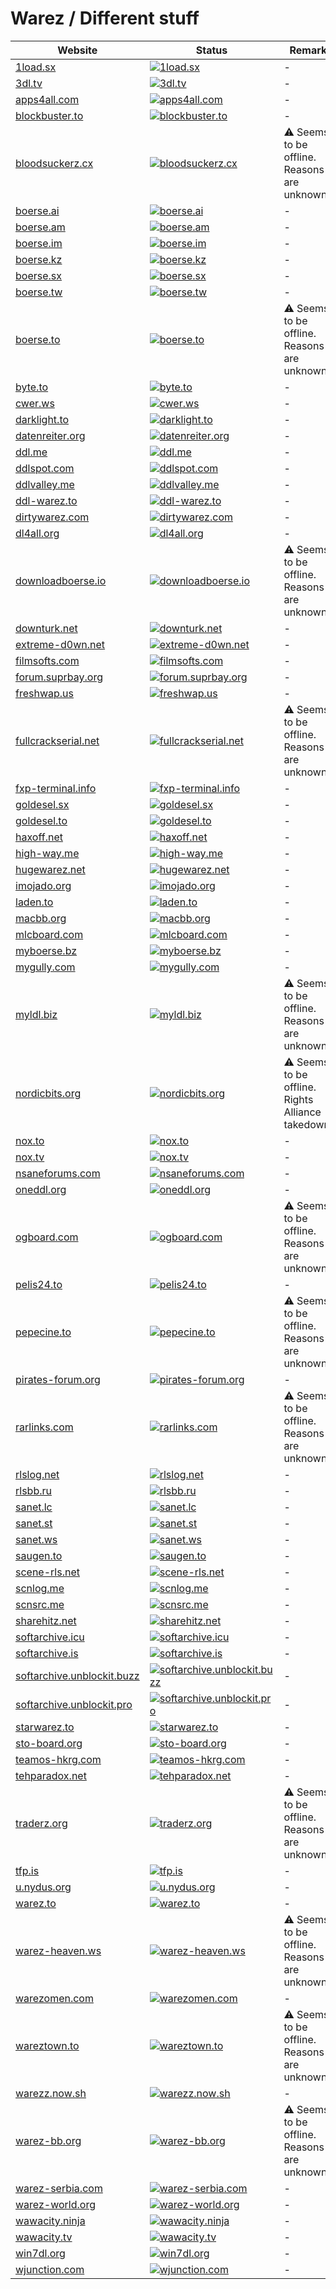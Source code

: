 # Warez / Different stuff

|Website|Status|Remark|
|-|-|-|
|[1load.sx](https://1load.sx/)|[![1load.sx](https://img.shields.io/website?down_color=red&down_message=offline&up_color=green&up_message=online&url=https%3A%2F%2F1load.sx)](https://1load.sx/)|-|
|[3dl.tv](https://3dl.tv/)|[![3dl.tv](https://img.shields.io/website?down_color=red&down_message=offline&up_color=green&up_message=online&url=https%3A%2F%2F3dl.tv)](https://3dl.tv/)|-|
|[apps4all.com](https://apps4all.com/)|[![apps4all.com](https://img.shields.io/website?down_color=red&down_message=offline&up_color=green&up_message=online&url=https%3A%2F%2Fapps4all.com)](https://apps4all.com/)|-|
|[blockbuster.to](https://blockbuster.to/)|[![blockbuster.to](https://img.shields.io/website?down_color=red&down_message=offline&up_color=green&up_message=online&url=https%3A%2F%2Fblockbuster.to)](https://blockbuster.to/)|-|
|[bloodsuckerz.cx](https://bloodsuckerz.cx/)|[![bloodsuckerz.cx](https://img.shields.io/website?down_color=red&down_message=offline&up_color=green&up_message=online&url=https%3A%2F%2Fbloodsuckerz.cx)](https://bloodsuckerz.cx/)|⚠️ Seems to be offline. Reasons are unknown.|
|[boerse.ai](https://boerse.ai/)|[![boerse.ai](https://img.shields.io/website?down_color=red&down_message=offline&up_color=green&up_message=online&url=https%3A%2F%2Fboerse.ai)](https://boerse.ai/)|-|
|[boerse.am](https://boerse.am/)|[![boerse.am](https://img.shields.io/website?down_color=red&down_message=offline&up_color=green&up_message=online&url=https%3A%2F%2Fboerse.am)](https://boerse.am/)|-|
|[boerse.im](https://boerse.im/)|[![boerse.im](https://img.shields.io/website?down_color=red&down_message=offline&up_color=green&up_message=online&url=https%3A%2F%2Fboerse.im)](https://boerse.im/)|-|
|[boerse.kz](https://boerse.kz/)|[![boerse.kz](https://img.shields.io/website?down_color=red&down_message=offline&up_color=green&up_message=online&url=https%3A%2F%2Fboerse.kz)](https://boerse.kz/)|-|
|[boerse.sx](https://boerse.sx/)|[![boerse.sx](https://img.shields.io/website?down_color=red&down_message=offline&up_color=green&up_message=online&url=https%3A%2F%2Fboerse.sx)](https://boerse.sx/)|-|
|[boerse.tw](https://boerse.tw/)|[![boerse.tw](https://img.shields.io/website?down_color=red&down_message=offline&up_color=green&up_message=online&url=https%3A%2F%2Fboerse.tw)](https://boerse.tw/)|-|
|[boerse.to](https://boerse.to/)|[![boerse.to](https://img.shields.io/website?down_color=red&down_message=offline&up_color=green&up_message=online&url=https%3A%2F%2Fboerse.to)](https://boerse.to/)|⚠️ Seems to be offline. Reasons are unknown.|
|[byte.to](https://byte.to/)|[![byte.to](https://img.shields.io/website?down_color=red&down_message=offline&up_color=green&up_message=online&url=https%3A%2F%2Fbyte.to)](https://byte.to/)|-|
|[cwer.ws](http://cwer.ws/)|[![cwer.ws](https://img.shields.io/website?down_color=red&down_message=offline&up_color=green&up_message=online&url=http%3A%2F%2Fcwer.ws)](http://cwer.ws/)|-|
|[darklight.to](https://darklight.to/)|[![darklight.to](https://img.shields.io/website?down_color=red&down_message=offline&up_color=green&up_message=online&url=https%3A%2F%2Fdarklight.to)](https://darklight.to/)|-|
|[datenreiter.org](https://datenreiter.org/)|[![datenreiter.org](https://img.shields.io/website?down_color=red&down_message=offline&up_color=green&up_message=online&url=https%3A%2F%2Fdatenreiter.org)](https://datenreiter.org/)|-|
|[ddl.me](https://ddl.me/)|[![ddl.me](https://img.shields.io/website?down_color=red&down_message=offline&up_color=green&up_message=online&url=https%3A%2F%2Fddl.me)](https://ddl.me/)|-|
|[ddlspot.com](https://ddlspot.com/)|[![ddlspot.com](https://img.shields.io/website?down_color=red&down_message=offline&up_color=green&up_message=online&url=https%3A%2F%2Fddlspot.com)](https://ddlspot.com/)|-|
|[ddlvalley.me](https://ddlvalley.me/)|[![ddlvalley.me](https://img.shields.io/website?down_color=red&down_message=offline&up_color=green&up_message=online&url=https%3A%2F%2Fddlvalley.me)](https://ddlvalley.me/)|-|
|[ddl-warez.to](https://ddl-warez.to/)|[![ddl-warez.to](https://img.shields.io/website?down_color=red&down_message=offline&up_color=green&up_message=online&url=https%3A%2F%2Fddl-warez.to)](https://ddl-warez.to/)|-|
|[dirtywarez.com](https://dirtywarez.com/)|[![dirtywarez.com](https://img.shields.io/website?down_color=red&down_message=offline&up_color=green&up_message=online&url=https%3A%2F%2Fdirtywarez.com)](https://dirtywarez.com/)|-|
|[dl4all.org](https://dl4all.org/)|[![dl4all.org](https://img.shields.io/website?down_color=red&down_message=offline&up_color=green&up_message=online&url=https%3A%2F%2Fdl4all.org)](https://dl4all.org/)|-|
|[downloadboerse.io](https://downloadboerse.io/)|[![downloadboerse.io](https://img.shields.io/website?down_color=red&down_message=offline&up_color=green&up_message=online&url=https%3A%2F%2Fdownloadboerse.io)](https://downloadboerse.io/)|⚠️ Seems to be offline. Reasons are unknown.|
|[downturk.net](https://downturk.net/)|[![downturk.net](https://img.shields.io/website?down_color=red&down_message=offline&up_color=green&up_message=online&url=https%3A%2F%2Fdownturk.net)](https://downturk.net/)|-|
|[extreme-d0wn.net](https://extreme-d0wn.net/)|[![extreme-d0wn.net](https://img.shields.io/website?down_color=red&down_message=offline&up_color=green&up_message=online&url=https%3A%2F%2Fextreme-d0wn.net)](https://extreme-d0wn.net/)|-|
|[filmsofts.com](https://filmsofts.com/)|[![filmsofts.com](https://img.shields.io/website?down_color=red&down_message=offline&up_color=green&up_message=online&url=https%3A%2F%2Ffilmsofts.com)](https://filmsofts.com/)|-|
|[forum.suprbay.org](https://forum.suprbay.org/)|[![forum.suprbay.org](https://img.shields.io/website?down_color=red&down_message=offline&up_color=green&up_message=online&url=https%3A%2F%2Fforum.suprbay.org)](https://forum.suprbay.org/)|-|
|[freshwap.us](https://freshwap.us/)|[![freshwap.us](https://img.shields.io/website?down_color=red&down_message=offline&up_color=green&up_message=online&url=https%3A%2F%2Ffreshwap.us)](https://freshwap.us/)|-|
|[fullcrackserial.net](https://fullcrackserial.net/)|[![fullcrackserial.net](https://img.shields.io/website?down_color=red&down_message=offline&up_color=green&up_message=online&url=https%3A%2F%2Ffullcrackserial.net)](https://fullcrackserial.net/)|⚠️ Seems to be offline. Reasons are unknown.|
|[fxp-terminal.info](https://fxp-terminal.info/)|[![fxp-terminal.info](https://img.shields.io/website?down_color=red&down_message=offline&up_color=green&up_message=online&url=https%3A%2F%2Ffxp-terminal.info)](https://fxp-terminal.info/)|-|
|[goldesel.sx](https://goldesel.sx/)|[![goldesel.sx](https://img.shields.io/website?down_color=red&down_message=offline&up_color=green&up_message=online&url=https%3A%2F%2Fgoldesel.sx)](https://goldesel.sx/)|-|
|[goldesel.to](https://goldesel.to/)|[![goldesel.to](https://img.shields.io/website?down_color=red&down_message=offline&up_color=green&up_message=online&url=https%3A%2F%2Fgoldesel.to)](https://goldesel.to/)|-|
|[haxoff.net](https://haxoff.net/)|[![haxoff.net](https://img.shields.io/website?down_color=red&down_message=offline&up_color=green&up_message=online&url=https%3A%2F%2Fhaxoff.net)](https://haxoff.net/)|-|
|[high-way.me](https://high-way.me/)|[![high-way.me](https://img.shields.io/website?down_color=red&down_message=offline&up_color=green&up_message=online&url=https%3A%2F%2Fhigh-way.me)](https://high-way.me/)|-|
|[hugewarez.net](https://hugewarez.net/)|[![hugewarez.net](https://img.shields.io/website?down_color=red&down_message=offline&up_color=green&up_message=online&url=https%3A%2F%2Fhugewarez.net)](https://hugewarez.net/)|-|
|[imojado.org](https://imojado.org/)|[![imojado.org](https://img.shields.io/website?down_color=red&down_message=offline&up_color=green&up_message=online&url=https%3A%2F%2Fimojado.org)](https://imojado.org/)|-|
|[laden.to](https://laden.to/)|[![laden.to](https://img.shields.io/website?down_color=red&down_message=offline&up_color=green&up_message=online&url=https%3A%2F%2Fladen.to)](https://laden.to/)|-|
|[macbb.org](https://macbb.org/)|[![macbb.org](https://img.shields.io/website?down_color=red&down_message=offline&up_color=green&up_message=online&url=https%3A%2F%2Fmacbb.org)](https://macbb.org/)|-|
|[mlcboard.com](https://mlcboard.com/)|[![mlcboard.com](https://img.shields.io/website?down_color=red&down_message=offline&up_color=green&up_message=online&url=https%3A%2F%2Fmlcboard.com)](https://mlcboard.com/)|-|
|[myboerse.bz](https://myboerse.bz/)|[![myboerse.bz](https://img.shields.io/website?down_color=red&down_message=offline&up_color=green&up_message=online&url=https%3A%2F%2Fmyboerse.bz)](https://myboerse.bz/)|-|
|[mygully.com](https://mygully.com/)|[![mygully.com](https://img.shields.io/website?down_color=red&down_message=offline&up_color=green&up_message=online&url=https%3A%2F%2Fmygully.com)](https://mygully.com/)|-|
|[myldl.biz](https://myldl.biz/)|[![myldl.biz](https://img.shields.io/website?down_color=red&down_message=offline&up_color=green&up_message=online&url=https%3A%2F%2Fmyldl.biz)](https://myldl.biz/)|⚠️ Seems to be offline. Reasons are unknown.|
|[nordicbits.org](https://nordicbits.org/)|[![nordicbits.org](https://img.shields.io/website?down_color=red&down_message=offline&up_color=green&up_message=online&url=https%3A%2F%2Fnordicbits.org)](https://nordicbits.org/)|⚠️ Seems to be offline. Rights Alliance takedown.|
|[nox.to](https://nox.to/)|[![nox.to](https://img.shields.io/website?down_color=red&down_message=offline&up_color=green&up_message=online&url=https%3A%2F%2Fnox.to)](https://nox.to/)|-|
|[nox.tv](https://nox.tv/)|[![nox.tv](https://img.shields.io/website?down_color=red&down_message=offline&up_color=green&up_message=online&url=https%3A%2F%2Fnox.tv)](https://nox.tv/)|-|
|[nsaneforums.com](https://nsaneforums.com/)|[![nsaneforums.com](https://img.shields.io/website?down_color=red&down_message=offline&up_color=green&up_message=online&url=https%3A%2F%2Fnsaneforums.com)](https://nsaneforums.com/)|-|
|[oneddl.org](https://oneddl.org/)|[![oneddl.org](https://img.shields.io/website?down_color=red&down_message=offline&up_color=green&up_message=online&url=https%3A%2F%2Foneddl.org)](https://oneddl.org/)|-|
|[ogboard.com](https://ogboard.com/)|[![ogboard.com](https://img.shields.io/website?down_color=red&down_message=offline&up_color=green&up_message=online&url=https%3A%2F%2Fogboard.com)](https://ogboard.com/)|⚠️ Seems to be offline. Reasons are unknown.|
|[pelis24.to](https://pelis24.to/)|[![pelis24.to](https://img.shields.io/website?down_color=red&down_message=offline&up_color=green&up_message=online&url=https%3A%2F%2Fpelis24.to)](https://pelis24.to/)|-|
|[pepecine.to](https://pepecine.to/)|[![pepecine.to](https://img.shields.io/website?down_color=red&down_message=offline&up_color=green&up_message=online&url=https%3A%2F%2Fpepecine.to)](https://pepecine.to/)|⚠️ Seems to be offline. Reasons are unknown.|
|[pirates-forum.org](https://pirates-forum.org/)|[![pirates-forum.org](https://img.shields.io/website?down_color=red&down_message=offline&up_color=green&up_message=online&url=https%3A%2F%2Fpirates-forum.org)](https://pirates-forum.org/)|-|
|[rarlinks.com](https://rarlinks.com/)|[![rarlinks.com](https://img.shields.io/website?down_color=red&down_message=offline&up_color=green&up_message=online&url=https%3A%2F%2Frarlinks.com)](https://rarlinks.com/)|⚠️ Seems to be offline. Reasons are unknown.|
|[rlslog.net](http://rlslog.net/)|[![rlslog.net](https://img.shields.io/website?down_color=red&down_message=offline&up_color=green&up_message=online&url=http%3A%2F%2Frlslog.net)](http://rlslog.net/)|-|
|[rlsbb.ru](https://rlsbb.ru/)|[![rlsbb.ru](https://img.shields.io/website?down_color=red&down_message=offline&up_color=green&up_message=online&url=https%3A%2F%2Frlsbb.ru)](https://rlsbb.ru/)|-|
|[sanet.lc](https://sanet.lc/)|[![sanet.lc](https://img.shields.io/website?down_color=red&down_message=offline&up_color=green&up_message=online&url=https%3A%2F%2Fsanet.lc)](https://sanet.lc/)|-|
|[sanet.st](https://sanet.st/)|[![sanet.st](https://img.shields.io/website?down_color=red&down_message=offline&up_color=green&up_message=online&url=https%3A%2F%2Fsanet.st)](https://sanet.st/)|-|
|[sanet.ws](https://sanet.ws/)|[![sanet.ws](https://img.shields.io/website?down_color=red&down_message=offline&up_color=green&up_message=online&url=https%3A%2F%2Fsanet.ws)](https://sanet.ws/)|-|
|[saugen.to](https://saugen.to/)|[![saugen.to](https://img.shields.io/website?down_color=red&down_message=offline&up_color=green&up_message=online&url=https%3A%2F%2Fsaugen.to)](https://saugen.to/)|-|
|[scene-rls.net](https://scene-rls.net/)|[![scene-rls.net](https://img.shields.io/website?down_color=red&down_message=offline&up_color=green&up_message=online&url=https%3A%2F%2Fscene-rls.net)](https://scene-rls.net/)|-|
|[scnlog.me](https://scnlog.me/)|[![scnlog.me](https://img.shields.io/website?down_color=red&down_message=offline&up_color=green&up_message=online&url=https%3A%2F%2Fscnlog.me)](https://scnlog.me/)|-|
|[scnsrc.me](https://scnsrc.me/)|[![scnsrc.me](https://img.shields.io/website?down_color=red&down_message=offline&up_color=green&up_message=online&url=https%3A%2F%2Fscnsrc.me)](https://scnsrc.me/)|-|
|[sharehitz.net](https://sharehitz.net/)|[![sharehitz.net](https://img.shields.io/website?down_color=red&down_message=offline&up_color=green&up_message=online&url=https%3A%2F%2Fsharehitz.net)](https://sharehitz.net/)|-|
|[softarchive.icu](https://softarchive.icu/)|[![softarchive.icu](https://img.shields.io/website?down_color=red&down_message=offline&up_color=green&up_message=online&url=https%3A%2F%2Fsoftarchive.icu)](https://softarchive.icu/)|-|
|[softarchive.is](https://softarchive.is/)|[![softarchive.is](https://img.shields.io/website?down_color=red&down_message=offline&up_color=green&up_message=online&url=https%3A%2F%2Fsoftarchive.is)](https://softarchive.is/)|-|
|[softarchive.unblockit.buzz](https://softarchive.unblockit.buzz/)|[![softarchive.unblockit.buzz](https://img.shields.io/website?down_color=red&down_message=offline&up_color=green&up_message=online&url=https%3A%2F%2Fsoftarchive.unblockit.buzz)](https://softarchive.unblockit.buzz/)|-|
|[softarchive.unblockit.pro](https://softarchive.unblockit.pro/)|[![softarchive.unblockit.pro](https://img.shields.io/website?down_color=red&down_message=offline&up_color=green&up_message=online&url=https%3A%2F%2Fsoftarchive.unblockit.pro)](https://softarchive.unblockit.pro/)|-|
|[starwarez.to](https://starwarez.to/)|[![starwarez.to](https://img.shields.io/website?down_color=red&down_message=offline&up_color=green&up_message=online&url=https%3A%2F%2Fstarwarez.to)](https://starwarez.to/)|-|
|[sto-board.org](https://sto-board.org/)|[![sto-board.org](https://img.shields.io/website?down_color=red&down_message=offline&up_color=green&up_message=online&url=https%3A%2F%2Fsto-board.org)](https://sto-board.org/)|-|
|[teamos-hkrg.com](https://teamos-hkrg.com/)|[![teamos-hkrg.com](https://img.shields.io/website?down_color=red&down_message=offline&up_color=green&up_message=online&url=https%3A%2F%2Fteamos-hkrg.com)](https://teamos-hkrg.com/)|-|
|[tehparadox.net](https://tehparadox.net/)|[![tehparadox.net](https://img.shields.io/website?down_color=red&down_message=offline&up_color=green&up_message=online&url=https%3A%2F%2Ftehparadox.net)](https://tehparadox.net/)|-|
|[traderz.org](https://traderz.org/)|[![traderz.org](https://img.shields.io/website?down_color=red&down_message=offline&up_color=green&up_message=online&url=https%3A%2F%2Ftraderz.org)](https://traderz.org/)|⚠️ Seems to be offline. Reasons are unknown.|
|[tfp.is](https://tfp.is/)|[![tfp.is](https://img.shields.io/website?down_color=red&down_message=offline&up_color=green&up_message=online&url=https%3A%2F%2Ftfp.is)](https://tfp.is/)|-|
|[u.nydus.org](https://u.nydus.org/)|[![u.nydus.org](https://img.shields.io/website?down_color=red&down_message=offline&up_color=green&up_message=online&url=https%3A%2F%2Fu.nydus.org)](https://u.nydus.org/)|-|
|[warez.to](https://warez.to/)|[![warez.to](https://img.shields.io/website?down_color=red&down_message=offline&up_color=green&up_message=online&url=https%3A%2F%2Fwarez.to)](https://warez.to/)|-|
|[warez-heaven.ws](https://warez-heaven.ws/)|[![warez-heaven.ws](https://img.shields.io/website?down_color=red&down_message=offline&up_color=green&up_message=online&url=https%3A%2F%2Fwarez-heaven.ws)](https://warez-heaven.ws/)|⚠️ Seems to be offline. Reasons are unknown.|
|[warezomen.com](https://warezomen.com/)|[![warezomen.com](https://img.shields.io/website?down_color=red&down_message=offline&up_color=green&up_message=online&url=https%3A%2F%2Fwarezomen.com)](https://warezomen.com/)|-|
|[wareztown.to](https://wareztown.to/)|[![wareztown.to](https://img.shields.io/website?down_color=red&down_message=offline&up_color=green&up_message=online&url=https%3A%2F%2Fwareztown.to)](https://wareztown.to/)|⚠️ Seems to be offline. Reasons are unknown.|
|[warezz.now.sh](https://warezz.now.sh/)|[![warezz.now.sh](https://img.shields.io/website?down_color=red&down_message=offline&up_color=green&up_message=online&url=https%3A%2F%2Fwarezz.now.sh)](https://warezz.now.sh/)|-|
|[warez-bb.org](https://warez-bb.org/)|[![warez-bb.org](https://img.shields.io/website?down_color=red&down_message=offline&up_color=green&up_message=online&url=https%3A%2F%2Fwarez-bb.org)](https://warez-bb.org/)|⚠️ Seems to be offline. Reasons are unknown.|
|[warez-serbia.com](https://warez-serbia.com/)|[![warez-serbia.com](https://img.shields.io/website?down_color=red&down_message=offline&up_color=green&up_message=online&url=https%3A%2F%2Fwarez-serbia.com)](https://warez-serbia.com/)|-|
|[warez-world.org](https://warez-world.org/)|[![warez-world.org](https://img.shields.io/website?down_color=red&down_message=offline&up_color=green&up_message=online&url=https%3A%2F%2Fwarez-world.org)](https://warez-world.org/)|-|
|[wawacity.ninja](https://wawacity.ninja/)|[![wawacity.ninja](https://img.shields.io/website?down_color=red&down_message=offline&up_color=green&up_message=online&url=https%3A%2F%2Fwawacity.ninja)](https://wawacity.ninja/)|-|
|[wawacity.tv](https://wawacity.tv/)|[![wawacity.tv](https://img.shields.io/website?down_color=red&down_message=offline&up_color=green&up_message=online&url=https%3A%2F%2Fwawacity.tv)](https://wawacity.tv/)|-|
|[win7dl.org](https://win7dl.org/)|[![win7dl.org](https://img.shields.io/website?down_color=red&down_message=offline&up_color=green&up_message=online&url=https%3A%2F%2Fwin7dl.org)](https://win7dl.org/)|-|
|[wjunction.com](https://wjunction.com/)|[![wjunction.com](https://img.shields.io/website?down_color=red&down_message=offline&up_color=green&up_message=online&url=https%3A%2F%2Fwjunction.com)](https://wjunction.com/)|-|
